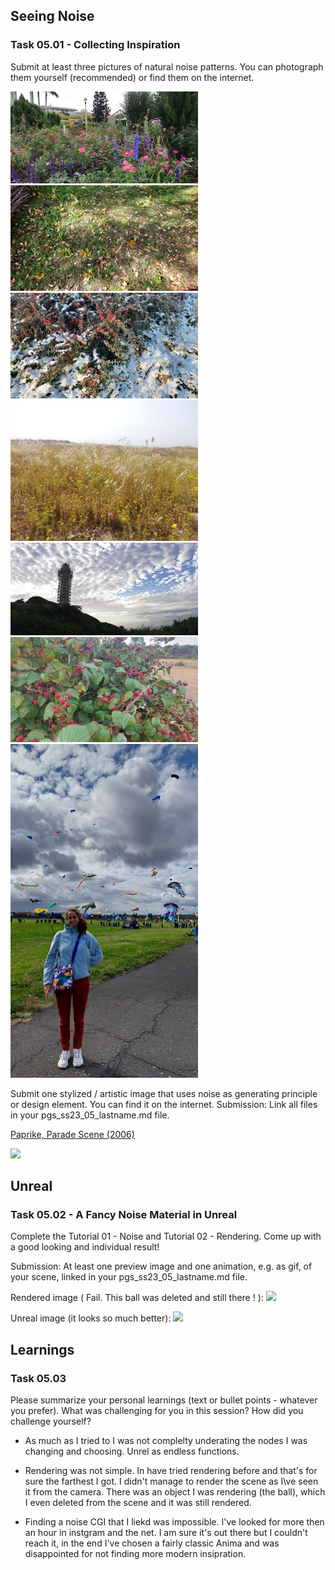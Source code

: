 ## Seeing Noise
### Task 05.01 - Collecting Inspiration
Submit at least three pictures of natural noise patterns. You can photograph them yourself (recommended) or find them on the internet.

<img src="img/noise1.jpeg" style="display: inline-block; width: 300px;">
<img src="img/noise2.jpeg" style="display: inline-block; width: 300px;">
<img src="img/noise3.jpeg" style="display: inline-block; width: 300px;">
<img src="img/noise4.jpeg" style="display: inline-block; width: 300px;">
<img src="img/noise5.jpeg" style="display: inline-block; width: 300px;">
<img src="img/noise6.jpeg" style="display: inline-block; width: 300px;">
<img src="img/noise7.jpeg" style="display: inline-block; width: 300px;">


Submit one stylized / artistic image that uses noise as generating principle or design element. You can find it on the internet.
Submission: Link all files in your pgs_ss23_05_lastname.md file.

<a href="https://www.youtube.com/watch?v=O-QpfLV8dQw"> Paprike, Parade Scene (2006) </a>

<img src="img/paprika.jpg" style="display: inline-block; width: 450px;">

## Unreal
### Task 05.02 - A Fancy Noise Material in Unreal
Complete the Tutorial 01 - Noise and Tutorial 02 - Rendering. Come up with a good looking and individual result!

Submission: At least one preview image and one animation, e.g. as gif, of your scene, linked in your pgs_ss23_05_lastname.md file.

Rendered image ( Fail. This ball was deleted and still there ! ):
<img src="img/render.gif" style="display: inline-block; ">

Unreal image (it looks so much better):
<img src="img/shape-unreal.gif" style="display: inline-block;">


## Learnings
### Task 05.03
Please summarize your personal learnings (text or bullet points - whatever you prefer). What was challenging for you in this session? How did you challenge yourself?

- As much as I tried to I was not complelty underating the nodes I was changing and choosing. Unrel as endless functions.

- Rendering was not simple. In have tried rendering before and that's for sure the farthest I got. I didn't manage to render the scene as I\ve seen it from the camera. There was an object I was rendering (the ball), which I even deleted from the scene and it was still rendered.

- Finding a noise CGI that I liekd was impossible. I've looked for more then an hour in instgram and the net. I am sure it's out there but I couldn't reach it, in the end I've chosen a fairly classic Anima and was disappointed for not finding more modern insipration.

